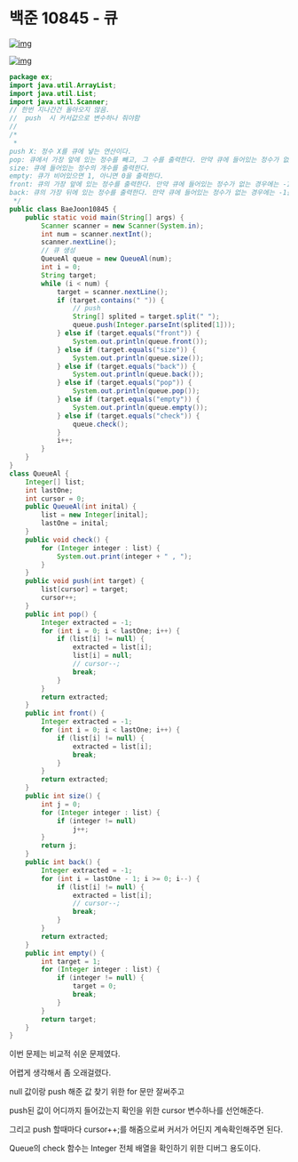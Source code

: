 # 백준 10845 - 큐 

[![img](https://1.bp.blogspot.com/-QDTqs4uwRGQ/W74Q6cDWrAI/AAAAAAAAA_s/oPkoOIk0RY0cd0298vFbIJoyqGm_0j-sACLcBGAs/s1600/%25E1%2584%2589%25E1%2585%25B3%25E1%2584%258F%25E1%2585%25B3%25E1%2584%2585%25E1%2585%25B5%25E1%2586%25AB%25E1%2584%2589%25E1%2585%25A3%25E1%2586%25BA%2B2018-10-10%2B%25E1%2584%258B%25E1%2585%25A9%25E1%2584%2592%25E1%2585%25AE%2B11.46.13.png)](https://1.bp.blogspot.com/-QDTqs4uwRGQ/W74Q6cDWrAI/AAAAAAAAA_s/oPkoOIk0RY0cd0298vFbIJoyqGm_0j-sACLcBGAs/s1600/%E1%84%89%E1%85%B3%E1%84%8F%E1%85%B3%E1%84%85%E1%85%B5%E1%86%AB%E1%84%89%E1%85%A3%E1%86%BA%2B2018-10-10%2B%E1%84%8B%E1%85%A9%E1%84%92%E1%85%AE%2B11.46.13.png)



[![img](https://4.bp.blogspot.com/-N1LuSGAHqIo/W74Q6Hg3G3I/AAAAAAAAA_w/E8uBZcITsf4XWlfQXhuxYv2_2_X_YH__wCLcBGAs/s1600/%25E1%2584%2589%25E1%2585%25B3%25E1%2584%258F%25E1%2585%25B3%25E1%2584%2585%25E1%2585%25B5%25E1%2586%25AB%25E1%2584%2589%25E1%2585%25A3%25E1%2586%25BA%2B2018-10-10%2B%25E1%2584%258B%25E1%2585%25A9%25E1%2584%2592%25E1%2585%25AE%2B11.46.17.png)](https://4.bp.blogspot.com/-N1LuSGAHqIo/W74Q6Hg3G3I/AAAAAAAAA_w/E8uBZcITsf4XWlfQXhuxYv2_2_X_YH__wCLcBGAs/s1600/%E1%84%89%E1%85%B3%E1%84%8F%E1%85%B3%E1%84%85%E1%85%B5%E1%86%AB%E1%84%89%E1%85%A3%E1%86%BA%2B2018-10-10%2B%E1%84%8B%E1%85%A9%E1%84%92%E1%85%AE%2B11.46.17.png)







```java
package ex;
import java.util.ArrayList;
import java.util.List;
import java.util.Scanner;
// 한번 지나간건 돌아오지 않음. 
//  push  시 커서값으로 변수하나 줘야함 
// 
/*
 * 
push X: 정수 X를 큐에 넣는 연산이다.
pop: 큐에서 가장 앞에 있는 정수를 빼고, 그 수를 출력한다. 만약 큐에 들어있는 정수가 없는 경우에는 -1을 출력한다.
size: 큐에 들어있는 정수의 개수를 출력한다.
empty: 큐가 비어있으면 1, 아니면 0을 출력한다.
front: 큐의 가장 앞에 있는 정수를 출력한다. 만약 큐에 들어있는 정수가 없는 경우에는 -1을 출력한다.
back: 큐의 가장 뒤에 있는 정수를 출력한다. 만약 큐에 들어있는 정수가 없는 경우에는 -1을 출력한다.
 */
public class BaeJoon10845 {
    public static void main(String[] args) {
        Scanner scanner = new Scanner(System.in);
        int num = scanner.nextInt();
        scanner.nextLine();
        // 큐 생성
        QueueAl queue = new QueueAl(num);
        int i = 0;
        String target;
        while (i < num) {
            target = scanner.nextLine();
            if (target.contains(" ")) {
                // push
                String[] splited = target.split(" ");
                queue.push(Integer.parseInt(splited[1]));
            } else if (target.equals("front")) {
                System.out.println(queue.front());
            } else if (target.equals("size")) {
                System.out.println(queue.size());
            } else if (target.equals("back")) {
                System.out.println(queue.back());
            } else if (target.equals("pop")) {
                System.out.println(queue.pop());
            } else if (target.equals("empty")) {
                System.out.println(queue.empty());
            } else if (target.equals("check")) {
                queue.check();
            }
            i++;
        }
    }
}
class QueueAl {
    Integer[] list;
    int lastOne;
    int cursor = 0;
    public QueueAl(int inital) {
        list = new Integer[inital];
        lastOne = inital;
    }
    public void check() {
        for (Integer integer : list) {
            System.out.print(integer + " , ");
        }
    }
    public void push(int target) {
        list[cursor] = target;
        cursor++;
    }
    public int pop() {
        Integer extracted = -1;
        for (int i = 0; i < lastOne; i++) {
            if (list[i] != null) {
                extracted = list[i];
                list[i] = null;
                // cursor--;
                break;
            }
        }
        return extracted;
    }
    public int front() {
        Integer extracted = -1;
        for (int i = 0; i < lastOne; i++) {
            if (list[i] != null) {
                extracted = list[i];
                break;
            }
        }
        return extracted;
    }
    public int size() {
        int j = 0;
        for (Integer integer : list) {
            if (integer != null)
                j++;
        }
        return j;
    }
    public int back() {
        Integer extracted = -1;
        for (int i = lastOne - 1; i >= 0; i--) {
            if (list[i] != null) {
                extracted = list[i];
                // cursor--;
                break;
            }
        }
        return extracted;
    }
    public int empty() {
        int target = 1;
        for (Integer integer : list) {
            if (integer != null) {
                target = 0;
                break;
            }
        }
        return target;
    }
}
```

이번 문제는 비교적 쉬운 문제였다.

어렵게 생각해서 좀 오래걸렸다.

null 값이랑 push 해준 값 찾기 위한 for 문만 잘써주고

push된 값이 어디까지 들어갔는지 확인을 위한 cursor 변수하나를 선언해준다.

그리고 push 할때마다 cursor++;를 해줌으로써 커서가 어딘지 계속확인해주면 된다.



Queue의 check 함수는 Integer 전체 배열을 확인하기 위한 디버그 용도이다.


